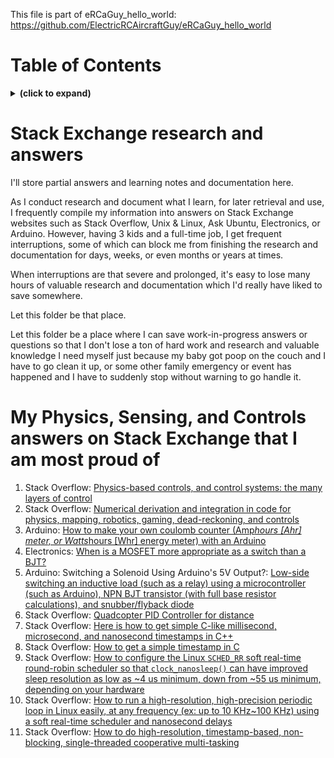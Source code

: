 This file is part of eRCaGuy_hello_world: https://github.com/ElectricRCAircraftGuy/eRCaGuy_hello_world


# Table of Contents
<details>
<summary><b>(click to expand)</b></summary>
<!-- MarkdownTOC -->

1. [Stack Exchange research and answers](#stack-exchange-research-and-answers)
1. [My Physics, Sensing, and Controls answers on Stack Exchange that I am most proud of](#my-physics-sensing-and-controls-answers-on-stack-exchange-that-i-am-most-proud-of)

<!-- /MarkdownTOC -->
</details>


<a id=""></a>
<a id="stack-exchange-research-and-answers"></a>
# Stack Exchange research and answers

I'll store partial answers and learning notes and documentation here.

As I conduct research and document what I learn, for later retrieval and use, I frequently compile my information into answers on Stack Exchange websites such as Stack Overflow, Unix & Linux, Ask Ubuntu, Electronics, or Arduino. However, having 3 kids and a full-time job, I get frequent interruptions, some of which can block me from finishing the research and documentation for days, weeks, or even months or years at times. 

When interruptions are that severe and prolonged, it's easy to lose many hours of valuable research and documentation which I'd really have liked to save somewhere. 

Let this folder be that place. 

Let this folder be a place where I can save work-in-progress answers or questions so that I don't lose a ton of hard work and research and valuable knowledge I need myself just because my baby got poop on the couch and I have to go clean it up, or some other family emergency or event has happened and I have to suddenly stop without warning to go handle it.


<a id="my-physics-sensing-and-controls-answers-on-stack-exchange-that-i-am-most-proud-of"></a>
# My Physics, Sensing, and Controls answers on Stack Exchange that I am most proud of

1. Stack Overflow: [Physics-based controls, and control systems: the many layers of control](https://stackoverflow.com/a/72724753/4561887)
1. Stack Overflow: [Numerical derivation and integration in code for physics, mapping, robotics, gaming, dead-reckoning, and controls](https://stackoverflow.com/a/72162992/4561887)
1. Arduino: [How to make your own coulomb counter (Amp*hours [Ahr] meter, or Watts*hours [Whr] energy meter) with an Arduino](https://arduino.stackexchange.com/a/75937/7727)
1. Electronics: [When is a MOSFET more appropriate as a switch than a BJT?](https://electronics.stackexchange.com/a/527268/26234)
1. Arduino: Switching a Solenoid Using Arduino's 5V Output?: [Low-side switching an inductive load (such as a relay) using a microcontroller (such as Arduino), NPN BJT transistor (with full base resistor calculations), and snubber/flyback diode](https://arduino.stackexchange.com/a/77602/7727)
1. Stack Overflow: [Quadcopter PID Controller for distance](https://stackoverflow.com/a/73031923/4561887)
1. Stack Overflow: [Here is how to get simple C-like millisecond, microsecond, and nanosecond timestamps in C++](https://stackoverflow.com/a/49066369/4561887)
1. Stack Overflow: [How to get a simple timestamp in C](https://stackoverflow.com/a/67731965/4561887)
1. Stack Overflow: [How to configure the Linux `SCHED_RR` soft real-time round-robin scheduler so that `clock_nanosleep()` can have improved sleep resolution as low as \~4 us minimum, down from \~55 us minimum, depending on your hardware ](https://stackoverflow.com/a/71757858/4561887)
1. Stack Overflow: [How to run a high-resolution, high-precision periodic loop in Linux easily, at any frequency (ex: up to 10 KHz~100 KHz) using a soft real-time scheduler and nanosecond delays](https://stackoverflow.com/a/71790209/4561887)
1. Stack Overflow: [How to do high-resolution, timestamp-based, non-blocking, single-threaded cooperative multi-tasking](https://stackoverflow.com/a/50032992/4561887)
